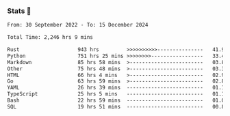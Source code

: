 ### Stats 👋
<!--START_SECTION:waka-->

```txt
From: 30 September 2022 - To: 15 December 2024

Total Time: 2,246 hrs 9 mins

Rust                   943 hrs         >>>>>>>>>>---------------   41.98 %
Python                 751 hrs 25 mins >>>>>>>>-----------------   33.45 %
Markdown               85 hrs 58 mins  >------------------------   03.83 %
Other                  75 hrs 48 mins  >------------------------   03.38 %
HTML                   66 hrs 4 mins   >------------------------   02.94 %
Go                     63 hrs 59 mins  >------------------------   02.85 %
YAML                   26 hrs 39 mins  -------------------------   01.19 %
TypeScript             25 hrs 5 mins   -------------------------   01.12 %
Bash                   22 hrs 59 mins  -------------------------   01.02 %
SQL                    19 hrs 51 mins  -------------------------   00.88 %
```

<!--END_SECTION:waka-->

<!--
**buhaytza2005/buhaytza2005** is a ✨ _special_ ✨ repository because its `README.md` (this file) appears on your GitHub profile.

Here are some ideas to get you started:

- 🔭 I’m currently working on ...
- 🌱 I’m currently learning ...
- 👯 I’m looking to collaborate on ...
- 🤔 I’m looking for help with ...
- 💬 Ask me about ...
- 📫 How to reach me: ...
- 😄 Pronouns: ...
- ⚡ Fun fact: ...
-->


